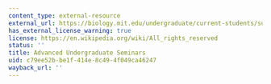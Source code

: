 ```yaml
---
content_type: external-resource
external_url: https://biology.mit.edu/undergraduate/current-students/subject-offerings/advanced-undergraduate-seminars/
has_external_license_warning: true
license: https://en.wikipedia.org/wiki/All_rights_reserved
status: ''
title: Advanced Undergraduate Seminars
uid: c79ee52b-be1f-414e-8c49-4f049ca46247
wayback_url: ''
---
```

